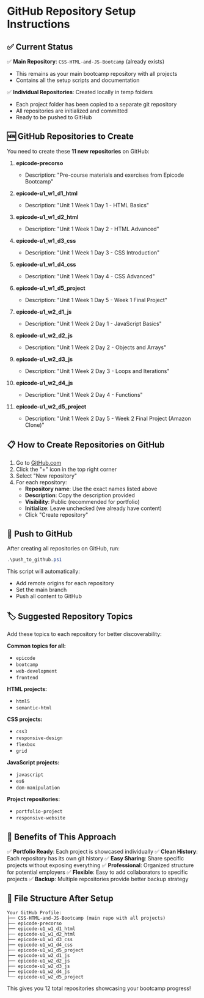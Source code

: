 # GitHub Repository Setup Instructions

## ✅ Current Status

✅ **Main Repository**: `CSS-HTML-and-JS-Bootcamp` (already exists)
- This remains as your main bootcamp repository with all projects
- Contains all the setup scripts and documentation

✅ **Individual Repositories**: Created locally in temp folders
- Each project folder has been copied to a separate git repository
- All repositories are initialized and committed
- Ready to be pushed to GitHub

## 🆕 GitHub Repositories to Create

You need to create these **11 new repositories** on GitHub:

1. **epicode-precorso**
   - Description: "Pre-course materials and exercises from Epicode Bootcamp"
   
2. **epicode-u1_w1_d1_html**
   - Description: "Unit 1 Week 1 Day 1 - HTML Basics"
   
3. **epicode-u1_w1_d2_html**
   - Description: "Unit 1 Week 1 Day 2 - HTML Advanced"
   
4. **epicode-u1_w1_d3_css**
   - Description: "Unit 1 Week 1 Day 3 - CSS Introduction"
   
5. **epicode-u1_w1_d4_css**
   - Description: "Unit 1 Week 1 Day 4 - CSS Advanced"
   
6. **epicode-u1_w1_d5_project**
   - Description: "Unit 1 Week 1 Day 5 - Week 1 Final Project"
   
7. **epicode-u1_w2_d1_js**
   - Description: "Unit 1 Week 2 Day 1 - JavaScript Basics"
   
8. **epicode-u1_w2_d2_js**
   - Description: "Unit 1 Week 2 Day 2 - Objects and Arrays"
   
9. **epicode-u1_w2_d3_js**
   - Description: "Unit 1 Week 2 Day 3 - Loops and Iterations"
   
10. **epicode-u1_w2_d4_js**
    - Description: "Unit 1 Week 2 Day 4 - Functions"
    
11. **epicode-u1_w2_d5_project**
    - Description: "Unit 1 Week 2 Day 5 - Week 2 Final Project (Amazon Clone)"

## 📋 How to Create Repositories on GitHub

1. Go to [GitHub.com](https://github.com)
2. Click the "+" icon in the top right corner
3. Select "New repository"
4. For each repository:
   - **Repository name**: Use the exact names listed above
   - **Description**: Copy the description provided
   - **Visibility**: Public (recommended for portfolio)
   - **Initialize**: Leave unchecked (we already have content)
   - Click "Create repository"

## 🚀 Push to GitHub

After creating all repositories on GitHub, run:

```powershell
.\push_to_github.ps1
```

This script will automatically:
- Add remote origins for each repository
- Set the main branch
- Push all content to GitHub

## 🏷️ Suggested Repository Topics

Add these topics to each repository for better discoverability:

**Common topics for all:**
- `epicode`
- `bootcamp`
- `web-development`
- `frontend`

**HTML projects:**
- `html5`
- `semantic-html`

**CSS projects:**
- `css3`
- `responsive-design`
- `flexbox`
- `grid`

**JavaScript projects:**
- `javascript`
- `es6`
- `dom-manipulation`

**Project repositories:**
- `portfolio-project`
- `responsive-website`

## 🌟 Benefits of This Approach

✅ **Portfolio Ready**: Each project is showcased individually
✅ **Clean History**: Each repository has its own git history
✅ **Easy Sharing**: Share specific projects without exposing everything
✅ **Professional**: Organized structure for potential employers
✅ **Flexible**: Easy to add collaborators to specific projects
✅ **Backup**: Multiple repositories provide better backup strategy

## 📁 File Structure After Setup

```
Your GitHub Profile:
├── CSS-HTML-and-JS-Bootcamp (main repo with all projects)
├── epicode-precorso
├── epicode-u1_w1_d1_html
├── epicode-u1_w1_d2_html
├── epicode-u1_w1_d3_css
├── epicode-u1_w1_d4_css
├── epicode-u1_w1_d5_project
├── epicode-u1_w2_d1_js
├── epicode-u1_w2_d2_js
├── epicode-u1_w2_d3_js
├── epicode-u1_w2_d4_js
└── epicode-u1_w2_d5_project
```

This gives you 12 total repositories showcasing your bootcamp progress!
